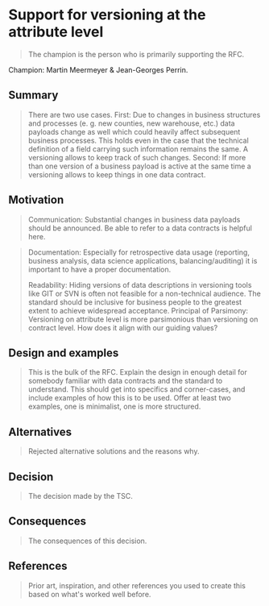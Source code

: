 # Support for versioning at the attribute level

> The champion is the person who is primarily supporting the RFC.

Champion: Martin Meermeyer & Jean-Georges Perrin.

## Summary

> There are two use cases. First: Due to changes in business structures and processes (e. g. new counties, new warehouse, etc.) data payloads change as well which could heavily affect subsequent business processes. This holds even in the case that the technical definition of a field carrying such information remains the same. A versioning allows to keep track of such changes. Second: If more than one version of a business payload is active at the same time a versioning allows to keep things in one data contract. 

## Motivation

> Communication: Substantial changes in business data payloads should be announced. Be able to refer to a data contracts is helpful here.


> Documentation: Especially for retrospective data usage (reporting, business analysis, data science applications, balancing/auditing) it is important to have a proper documentation.
>
> Readability: Hiding versions of data descriptions in versioning tools like GIT or SVN is often not feasible for a non-technical audience. The standard should be inclusive for business people to the greatest extent to achieve widespread acceptance.
> Principal of Parsimony: Versioning on attribute level is more parsimonious than versioning on contract level.
> How does it align with our guiding values? 

## Design and examples

> This is the bulk of the RFC.
> Explain the design in enough detail for somebody familiar with data contracts and the standard to understand. This should get into specifics and corner-cases, and include examples of how this is to be used.
> Offer at least two examples, one is minimalist, one is more structured.

## Alternatives

> Rejected alternative solutions and the reasons why.

## Decision

> The decision made by the TSC.

## Consequences

> The consequences of this decision.

## References

> Prior art, inspiration, and other references you used to create this based on what's worked well before.
